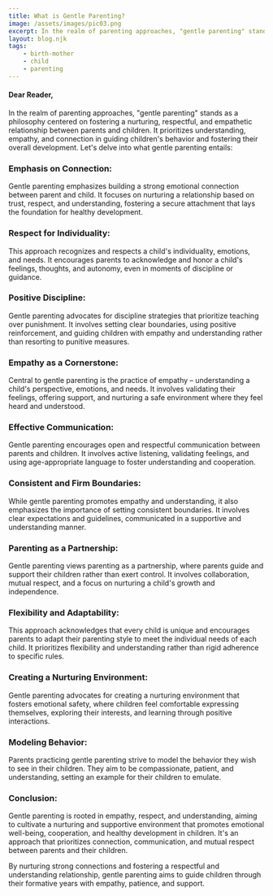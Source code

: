 ```yaml
---
title: What is Gentle Parenting?
image: /assets/images/pic03.png
excerpt: In the realm of parenting approaches, "gentle parenting" stands as a philosophy centered on fostering a nurturing, respectful, and empathetic relationship between parents and children. 
layout: blog.njk
tags: 
    - birth-mother
    - child
    - parenting
---
```



#### Dear Reader,

In the realm of parenting approaches, "gentle parenting" stands as a philosophy centered on fostering a nurturing, respectful, and empathetic relationship between parents and children. It prioritizes understanding, empathy, and connection in guiding children's behavior and fostering their overall development. Let's delve into what gentle parenting entails:

### Emphasis on Connection: 
Gentle parenting emphasizes building a strong emotional connection between parent and child. It focuses on nurturing a relationship based on trust, respect, and understanding, fostering a secure attachment that lays the foundation for healthy development.

### Respect for Individuality: 
This approach recognizes and respects a child's individuality, emotions, and needs. It encourages parents to acknowledge and honor a child's feelings, thoughts, and autonomy, even in moments of discipline or guidance.

### Positive Discipline: 
Gentle parenting advocates for discipline strategies that prioritize teaching over punishment. It involves setting clear boundaries, using positive reinforcement, and guiding children with empathy and understanding rather than resorting to punitive measures.

### Empathy as a Cornerstone: 
Central to gentle parenting is the practice of empathy – understanding a child's perspective, emotions, and needs. It involves validating their feelings, offering support, and nurturing a safe environment where they feel heard and understood.

### Effective Communication: 
Gentle parenting encourages open and respectful communication between parents and children. It involves active listening, validating feelings, and using age-appropriate language to foster understanding and cooperation.

### Consistent and Firm Boundaries: 
While gentle parenting promotes empathy and understanding, it also emphasizes the importance of setting consistent boundaries. It involves clear expectations and guidelines, communicated in a supportive and understanding manner.

### Parenting as a Partnership: 
Gentle parenting views parenting as a partnership, where parents guide and support their children rather than exert control. It involves collaboration, mutual respect, and a focus on nurturing a child's growth and independence.

### Flexibility and Adaptability: 
This approach acknowledges that every child is unique and encourages parents to adapt their parenting style to meet the individual needs of each child. It prioritizes flexibility and understanding rather than rigid adherence to specific rules.

### Creating a Nurturing Environment: 
Gentle parenting advocates for creating a nurturing environment that fosters emotional safety, where children feel comfortable expressing themselves, exploring their interests, and learning through positive interactions.

### Modeling Behavior:
 Parents practicing gentle parenting strive to model the behavior they wish to see in their children. They aim to be compassionate, patient, and understanding, setting an example for their children to emulate.

### Conclusion:
Gentle parenting is rooted in empathy, respect, and understanding, aiming to cultivate a nurturing and supportive environment that promotes emotional well-being, cooperation, and healthy development in children. It's an approach that prioritizes connection, communication, and mutual respect between parents and their children.

By nurturing strong connections and fostering a respectful and understanding relationship, gentle parenting aims to guide children through their formative years with empathy, patience, and support.